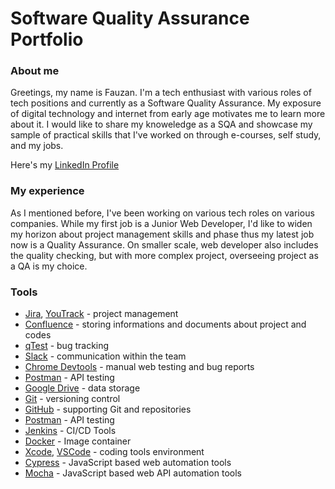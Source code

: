 # Software Quality Assurance Portfolio

### About me
Greetings, my name is Fauzan. I'm a tech enthusiast with various roles of tech positions and currently as a Software Quality Assurance. My exposure of digital technology and internet from early age motivates me to learn more about it. I would like to share my knoweledge as a SQA and showcase my sample of practical skills that I've worked on through e-courses, self study, and my jobs.

Here's my [LinkedIn Profile](https://www.linkedin.com/in/fauzanarift/)

### My experience
As I mentioned before, I've been working on various tech roles on various companies. While my first job is a Junior Web Developer, I'd like to widen my horizon about project management skills and phase thus my latest job now is a Quality Assurance. On smaller scale, web developer also includes the quality checking, but with more complex project, overseeing project as a QA is my choice.

### Tools
* [Jira](https://www.atlassian.com/pl/software/jira), [YouTrack](https://www.jetbrains.com/youtrack/) - project management
* [Confluence](https://www.atlassian.com/software/confluence) - storing informations and documents about project and codes
* [qTest](https://www.tricentis.com/products/unified-test-management-qtest/test-case-manager) - bug tracking
* [Slack](https://slack.com/) - communication within the team
* [Chrome Devtools](https://developer.chrome.com/docs/devtools/) - manual web testing and bug reports
* [Postman](https://www.postman.com/) - API testing
* [Google Drive](https://drive.google.com/drive/u/0/home) - data storage
* [Git](https://git-scm.com/) - versioning control
* [GitHub](https://github.com/) - supporting Git and repositories
* [Postman](https://www.postman.com/) - API testing
* [Jenkins](https://www.jenkins.io/) - CI/CD Tools
* [Docker](https://www.docker.com/) - Image container
* [Xcode](https://developer.apple.com/xcode/), [VSCode](https://code.visualstudio.com/) - coding tools environment
* [Cypress](https://www.cypress.io/) - JavaScript based web automation tools
* [Mocha](https://mochajs.org/) - JavaScript based web API automation tools

